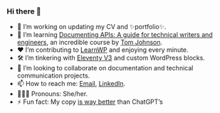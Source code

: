 ### Hi there 👋

<!--
**ironnysh/ironnysh** is a ✨ _special_ ✨ repository because its `README.md` (this file) appears on your GitHub profile.
-->

- 🧹 I’m working on updating my CV and ✨portfolio✨.
- 🧠 I’m learning [Documenting APIs: A guide for technical writers and engineers](https://idratherbewriting.com/learnapidoc/), an incredible course by [Tom Johnson](https://idratherbewriting.com/aboutme/).
- ♥️ I’m contributing to [LearnWP](https://learn.wordpress.org) and enjoying every minute.
- 🛠️ I’m tinkering with [Eleventy V3](https://www.11ty.dev/blog/canary-eleventy-v3/) and custom WordPress blocks.
- 🎯 I’m looking to collaborate on documentation and technical communication projects.
- 📫 How to reach me: [Email](mailto:ronnyshani@gmail.com), [LinkedIn](https://www.linkedin.com/in/ronny-shani/).
- 👩🏼‍💻 Pronouns: She/her.
- ⚡ Fun fact: My copy [is way better](https://tech-day.project-a.com) than ChatGPT’s
